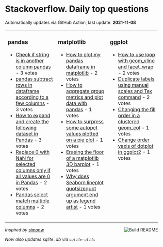 # Stackoverflow. Daily top questions 

Automatically updates via GitHub Action, last update: **<!-- date starts -->2021-11-08<!-- date ends -->**


<table><tr><td valign="top" width="33%">

### pandas
<!-- pandas starts -->
* [Check if string is in another column pandas](https://stackoverflow.com/questions/69882397/check-if-string-is-in-another-column-pandas) - 3 votes
* [pandas subtract rows in dataframe according to a few columns](https://stackoverflow.com/questions/69881567/pandas-subtract-rows-in-dataframe-according-to-a-few-columns) - 3 votes
* [How to expand and create the following dataset in Pandas](https://stackoverflow.com/questions/69885515/how-to-expand-and-create-the-following-dataset-in-pandas) - 3 votes
* [Replace 0 with NaN for selected columns only if all values are 0 in Pandas](https://stackoverflow.com/questions/69877974/replace-0-with-nan-for-selected-columns-only-if-all-values-are-0-in-pandas) - 2 votes
* [Pandas select match multiple columns](https://stackoverflow.com/questions/69889411/pandas-select-match-multiple-columns) - 2 votes
<!-- pandas ends -->
</td><td valign="top" width="34%">


### matplotlib
<!-- matplotlib starts -->
* [How to plot my pandas dataframe in matplotlib](https://stackoverflow.com/questions/69879845/how-to-plot-my-pandas-dataframe-in-matplotlib) - 2 votes
* [How to aggregate group metrics and plot data with pandas](https://stackoverflow.com/questions/69887104/how-to-aggregate-group-metrics-and-plot-data-with-pandas) - 1 votes
* [How to surpress some autopct values plotted on a pie plot](https://stackoverflow.com/questions/69882957/how-to-surpress-some-autopct-values-plotted-on-a-pie-plot) - 1 votes
* [Erasing the floor of a matplotlib 3D barplot](https://stackoverflow.com/questions/69887890/erasing-the-floor-of-a-matplotlib-3d-barplot) - 1 votes
* [Why does Seaborn lineplot quotsizequot argument end up as legend artist](https://stackoverflow.com/questions/69886507/why-does-seaborn-lineplot-size-argument-end-up-as-legend-artist) - 1 votes
<!-- matplotlib ends -->
</td><td valign="top" width="34%">


### ggplot
<!-- ggplot2 starts -->
* [How to use loop with geom_vline and facet_wrap](https://stackoverflow.com/questions/69884753/how-to-use-loop-with-geom-vline-and-facet-wrap) - 2 votes
* [Duplicate labels using manual scales and Tex command](https://stackoverflow.com/questions/69882692/duplicate-labels-using-manual-scales-and-tex-command) - 2 votes
* [Changing the fill order in a clustered geom_col](https://stackoverflow.com/questions/69879884/changing-the-fill-order-in-a-clustered-geom-col) - 1 votes
* [Change order yaxis of dotplot in ggplot2](https://stackoverflow.com/questions/69883865/change-order-y-axis-of-dotplot-in-ggplot2) - 1 votes
<!-- ggplot2 ends -->
</td></tr></table>

<a href="https://github.com/hp0404/hp0404/actions"><img src="https://github.com/hp0404/hp0404/workflows/Build%20README/badge.svg" align="right" alt="Build README"></a> <p>*Inspired by  [simonw](https://github.com/simonw/simonw)*</p> <p> *Now also updates sqlite .db via `sqlite-utils`* </p>
